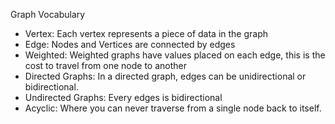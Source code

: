 Graph Vocabulary
  - Vertex: Each vertex represents a piece of data in the graph
  - Edge: Nodes and Vertices are connected by edges
  - Weighted: Weighted graphs have values placed on each edge, this is the cost to travel from one node to another
  - Directed Graphs: In a directed graph, edges can be unidirectional or bidirectional.
  - Undirected Graphs: Every edges is bidirectional
  - Acyclic: Where you can never traverse from a single node back to itself.